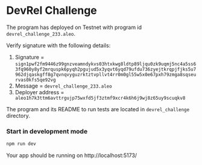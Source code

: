 # DevRel Challenge

The program has deployed on Testnet with program id `devrel_challenge_233.aleo`.

Verify signature with the following details:
1. Signature = `sign1pwf2fm9446z99gnzveamndykvs03htxkwg8ldtp89ljqu0zk9uqmj5nc4a5ss63fq960y8yf2mrquspk6pyqh2pgujud5x3yqvt6yqd79ufdu736zyejtkrqpjfjks5u7962djqaskgff8g7qvnqvyguzrktztvpllvt4rr0m0gl55w5x0e67pxh79zmga8sqseurvas0kfs5qe92vg`
2. Message = `devrel_challenge_233.aleo`
3. Deployer address = `
aleo1h7k3ttm6avttrgujp75wxfd5jf3ztmf9xcr4k6h6j9wj8z65uy9scuqkv8`

The program and its README to run tests are located in `devrel_challenge` directory.

### Start in development mode

```bash
npm run dev
```

Your app should be running on http://localhost:5173/
